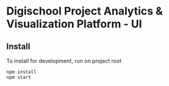 # Digischool Project  Analytics & Visualization Platform - UI

## Install
To install for development, run on project root

    npm install
    npm start

